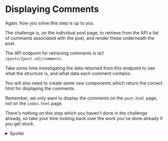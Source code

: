# Displaying Comments

Again, how you solve this step is up to you.

The challenge is, on the individual post page, to retrieve from the API a list of comments associated with the post, and render these underneath the post.

The API endpoint for retrieving comments is `GET /posts/{post.id}/comments`.

Take some time investigating the data returned from this endpoint to see what the structure is, and what data each comment contains.

You will also need to create some new components which return the correct html for displaying the comments.

Remember, we only want to display the comments on the `post.html` page, not on the `index.html` page.

There's nothing on this step which you haven't done in the challenge already, so take your time looking back over the work you've done already if you get stuck.

<details>
  <summary>Spoiler</summary>
First of all, we should look at getting the comment data, so we know what we have to play with, to drive the development of this feature.
  
We do this in the post.html file. After fetching the post data, we need to make a second `GET` request to the comments url:
 
 ```js
  dataSource.get(`/posts/${postId}`, function (post) {
    dataSource.get(`/posts/${postId}/comments`, function(comments) {
      console.log(comments);
      dom.render(Post(post));
    });
  });
  ```
  
  The `console.log` tells us that `comments` is an array with the following structure:
  
```json
{
  "postId": 1,
  "id": 1,
  "name": "id labore ex et quam laborum",
  "email": "Eliseo@gardner.biz",
  "body": "laudantium enim quasi est quidem magnam voluptate ipsam eos"
}
```

We now need to do something with this data. We could pass it into the `Post` component, but then the `Post`s on the `index.html` page would also try to render comments, which we don't want.

An alternate solution would be to make a **layout** component, which we can use to link multiple components together. Create a file `layouts/Post.js` and require this into `post.html`.

In the layout file, add the following code:

```js
function PostPage(post) {
  return `
    ${Post(post)}
  `;
}
```

If you've made a `Header` component previously, you may want to add this in too.

Then in `post.html` substitute `dom.render(Post(post));` for `dom.render(PostPage(post));`

Refresh the page - it should still work, but we now have a more flexible structure to our code.

Next make a `Comment` component and require it in to `post.html`. This will be similar to the `Post` component - it will take a single comment object, and return a html string for that comment:

```js
function Comment(comment) {
  return `
    <div class="comment" id="comment-${comment.id}">
      <p class="comment-body">${comment.body}</p>
      <p class="comment-email">${comment.email}</p>
    </div>
  `;
}
```

Then we create a `Comments` component, similar to `Posts`, which maps over an array of comments and returns a `Comment` component for each one.

In this example, I've also added a `<h4>` header to the component.

```js
function Comments(comments) {
  return `
    <div class="comments">
      <h4>Comments</h4>
      ${comments.map(function(comment) {
        return Comment(comment);
      })}
    </div>
  `;
}
```

The final step is to add this `Comments` component to our `PostPage` layout, and pass in the correct data:

In `layouts/Post.js`:
```js
function PostPage(post, comments) {
  return `
    ${Post(post)}
    ${Comments(comments)}
  `;
}
```

and in `post.html` update `dom.render(PostPage(post));` to `dom.render(PostPage(post, comments));`

:clap:
</details>
